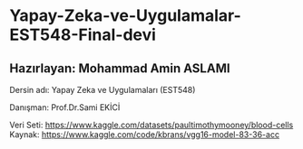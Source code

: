 # Yapay-Zeka-ve-Uygulamalar-EST548-Final-devi
## Hazırlayan: Mohammad Amin ASLAMI

Dersin adı: 		Yapay Zeka ve Uygulamaları (EST548)

Danışman:		Prof.Dr.Sami EKİCİ

Veri Seti: https://www.kaggle.com/datasets/paultimothymooney/blood-cells
Kaynak: https://www.kaggle.com/code/kbrans/vgg16-model-83-36-acc
